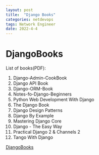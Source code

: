 ```yaml
---
layout: post
title:  "Django Books"
categories: netdevops
tags: Network Engineer
date: 2022-4-4
---
```




# DjangoBooks

List of books(PDF):

1. Django-Admin-CookBook
2. Django API Book
3. Django-ORM-Book
4. Notes-fo-Django-Beginners
5. Python Web Development With Django
6. The Django Book
7. Django Design Patterns
8. Django By Example
9. Mastering Django Core
10. Django - The Easy Way
11. Practical Django 2 & Channels 2
12. Tango With Django

[DjangoBooks](https://github.com/YeasirArafatRatul/DjangoBooks)
